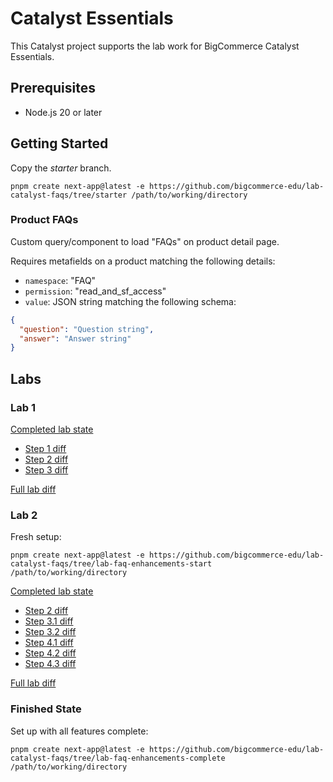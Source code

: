 # Catalyst Essentials

This Catalyst project supports the lab work for BigCommerce Catalyst Essentials.

## Prerequisites

* Node.js 20 or later

## Getting Started

Copy the _starter_ branch.

```shell
pnpm create next-app@latest -e https://github.com/bigcommerce-edu/lab-catalyst-faqs/tree/starter /path/to/working/directory
```

### Product FAQs

Custom query/component to load "FAQs" on product detail page.

Requires metafields on a product matching the following details:

* `namespace`: "FAQ"
* `permission`: "read_and_sf_access"
* `value`: JSON string matching the following schema:

```json
{
  "question": "Question string",
  "answer": "Answer string"
}
```

## Labs

### Lab 1

[Completed lab state](https://github.com/bigcommerce-edu/lab-catalyst-faqs/tree/lab-basic-faqs-complete)

* [Step 1 diff](https://github.com/bigcommerce-edu/lab-catalyst-faqs/compare/starter...lab-basic-faqs-01)
* [Step 2 diff](https://github.com/bigcommerce-edu/lab-catalyst-faqs/compare/lab-basic-faqs-01...lab-basic-faqs-02)
* [Step 3 diff](https://github.com/bigcommerce-edu/lab-catalyst-faqs/compare/lab-basic-faqs-02...lab-basic-faqs-03)

[Full lab diff](https://github.com/bigcommerce-edu/lab-catalyst-faqs/compare/starter...lab-basic-faqs-complete)

### Lab 2

Fresh setup:

```shell
pnpm create next-app@latest -e https://github.com/bigcommerce-edu/lab-catalyst-faqs/tree/lab-faq-enhancements-start /path/to/working/directory
```

[Completed lab state](https://github.com/bigcommerce-edu/lab-catalyst-faqs/tree/lab-faq-enhancements-complete)

* [Step 2 diff](https://github.com/bigcommerce-edu/lab-catalyst-faqs/compare/lab-faq-enhancements-start...lab-faq-enhancements-02)
* [Step 3.1 diff](https://github.com/bigcommerce-edu/lab-catalyst-faqs/compare/lab-faq-enhancements-02...lab-faq-enhancements-03-01)
* [Step 3.2 diff](https://github.com/bigcommerce-edu/lab-catalyst-faqs/compare/lab-faq-enhancements-03-01...lab-faq-enhancements-03-02)
* [Step 4.1 diff](https://github.com/bigcommerce-edu/lab-catalyst-faqs/compare/lab-faq-enhancements-03-02...lab-faq-enhancements-04-01)
* [Step 4.2 diff](https://github.com/bigcommerce-edu/lab-catalyst-faqs/compare/lab-faq-enhancements-04-01...lab-faq-enhancements-04-02)
* [Step 4.3 diff](https://github.com/bigcommerce-edu/lab-catalyst-faqs/compare/lab-faq-enhancements-04-02...lab-faq-enhancements-04-03)

[Full lab diff](https://github.com/bigcommerce-edu/lab-catalyst-faqs/compare/lab-faq-enhancements-start...lab-faq-enhancements-complete)

### Finished State

Set up with all features complete:

```shell
pnpm create next-app@latest -e https://github.com/bigcommerce-edu/lab-catalyst-faqs/tree/lab-faq-enhancements-complete /path/to/working/directory
```
